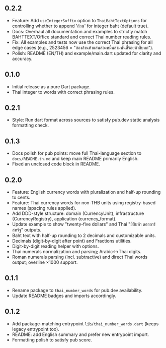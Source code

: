 ## 0.2.2

- Feature: Add `useIntegerSuffix` option to `ThaiBahtTextOptions` for controlling whether to append 'ถ้วน' for integer baht (default true).
- Docs: Overhaul all documentation and examples to strictly match BAHTTEXT/Office standard and correct Thai number reading rules.
- Fix: All examples and tests now use the correct Thai phrasing for all edge cases (e.g., 2523456 = "สองล้านห้าแสนสองหมื่นสามพันสี่ร้อยห้าสิบหก").
- Polish: README (EN/TH) and example/main.dart updated for clarity and accuracy.

## 0.1.0

- Initial release as a pure Dart package.
- Thai integer to words with correct phrasing rules.

## 0.2.1

- Style: Run dart format across sources to satisfy pub.dev static analysis formatting check.

## 0.1.3

- Docs polish for pub points: move full Thai-language section to `docs/README.th.md` and keep main README primarily English.
- Fixed an unclosed code block in README.

## 0.2.0

- Feature: English currency words with pluralization and half-up rounding to cents.
- Feature: Thai currency words for non-THB units using registry-based names (spacing rules applied).
- Add DDD-style structure: domain (CurrencyUnit), infrastructure (CurrencyRegistry), application (currency_format).
- Update example to show "twenty-five dollars" and Thai "ยี่สิบห้า ดอลลาร์สหรัฐ" outputs.
- Baht text with half-up rounding to 2 decimals and customizable units.
- Decimals (digit-by-digit after point) and Fractions utilities.
- Digit-by-digit reading helper with options.
- Thai numerals normalization and parsing; Arabic↔Thai digits.
- Roman numerals parsing (incl. subtractive) and direct Thai words output; overline ×1000 support.

## 0.1.1

- Rename package to `thai_number_words` for pub.dev availability.
- Update README badges and imports accordingly.

## 0.1.2

- Add package-matching entrypoint `lib/thai_number_words.dart` (keeps legacy entrypoint too).
- README: add English summary and prefer new entrypoint import.
- Formatting polish to satisfy pub score.
